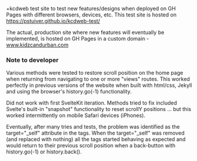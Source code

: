+kcdweb test site to test new features/designs when deployed on GH Pages with different browsers, devices, etc.
This test site is hosted on https://pstuiver.github.io/kcdweb-test/

The actual, production site where new features will eventually be implemented, is hosted on GH Pages in a custom domain - www.kidzcandurban.com

### Note to developer

Various methods were tested to restore scroll position on the home page when returning from navigating to one or more "views" routes.
This worked perfectly in previous versions of the website when built with html/css, Jekyll and using the browser's history.go(-1) functionality.

Did not work with first SvelteKit iteration. Methods tried to fix included Svelte's built-in "snapshot" functionality to reset scrollY positions ... but this worked intermittently on mobile Safari devices (iPhones).

Eventually, after many tries and tests, the problem was identified as the target="\_self" attribute in the <a> tags.
When the target="\_self" was removed (and replaced with nothing) all the <a> tags started behaving as expected and would return to their previous scroll position when a back-button with history.go(-1) or history.back().
